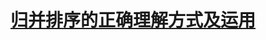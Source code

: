 # [归并排序的正确理解方式及运用](https://mp.weixin.qq.com/s?__biz=MzAxODQxMDM0Mw==&mid=2247495989&idx=1&sn=30e34ac75dd1c724205e9c8b0f488e35&scene=21#wechat_redirect)

